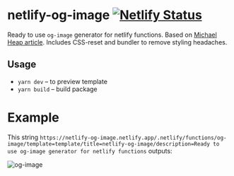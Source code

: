 # netlify-og-image [![Netlify Status](https://api.netlify.com/api/v1/badges/78d33f83-2b8a-4d63-b137-5a8ea463ac87/deploy-status)](https://app.netlify.com/sites/netlify-og-image/deploys)

Ready to use `og-image` generator for netlify functions. Based on [Michael Heap article](https://michaelheap.com/og-image-netlify-on-demand-builders/). Includes CSS-reset and bundler to remove styling headaches.

## Usage

- `yarn dev` – to preview template
- `yarn build` – build package

# Example
This string
`https://netlify-og-image.netlify.app/.netlify/functions/og-image/template=template/title=netlify-og-image/description=Ready to use og-image generator for netlify functions` outputs:

![og-image](https://netlify-og-image.netlify.app/.netlify/functions/og-image/template=template/title=netlify-og-image/description=Ready%20to%20use%20og-image%20generator%20for%20netlify%20functions)
